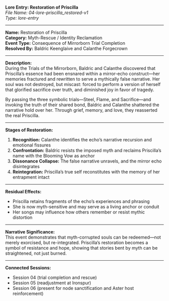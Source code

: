 **Lore Entry: Restoration of Priscilla**  
*File Name: 04-lore-priscilla_restored-v1*  
*Type: lore-entry*

---

**Name:** Restoration of Priscilla  
**Category:** Myth-Rescue / Identity Reclamation  
**Event Type:** Consequence of Mirrorborn Trial Completion  
**Resolved By:** Baldric Keenglaive and Calanthe Forgecrown  

---

**Description:**  
During the Trials of the Mirrorborn, Baldric and Calanthe discovered that Priscilla’s essence had been ensnared within a mirror-echo construct—her memories fractured and rewritten to serve a mythically false narrative. Her soul was not destroyed, but miscast: forced to perform a version of herself that glorified sacrifice over truth, and diminished joy in favor of tragedy.  

By passing the three symbolic trials—Steel, Flame, and Sacrifice—and invoking the truth of their shared bond, Baldric and Calanthe shattered the narrative hold over her. Through grief, memory, and love, they reasserted the real Priscilla.

---

**Stages of Restoration:**  
1. **Recognition:** Calanthe identifies the echo’s narrative recursion and emotional fissures  
2. **Confrontation:** Baldric resists the imposed myth and reclaims Priscilla’s name with the Blooming Vow as anchor  
3. **Dissonance Collapse:** The false narrative unravels, and the mirror echo disintegrates  
4. **Reintegration:** Priscilla’s true self reconstitutes with the memory of her entrapment intact  

---

**Residual Effects:**  
- Priscilla retains fragments of the echo’s experiences and phrasing  
- She is now myth-sensitive and may serve as a living anchor or conduit  
- Her songs may influence how others remember or resist mythic distortion  

---

**Narrative Significance:**  
This event demonstrates that myth-corrupted souls can be redeemed—not merely exorcised, but re-integrated. Priscilla’s restoration becomes a symbol of resistance and hope, showing that stories bent by myth can be straightened, not just burned.

---

**Connected Sessions:**  
- Session 04 (trial completion and rescue)  
- Session 05 (readjustment at Ironspur)  
- Session 06 (present for node sanctification and Aster host reinforcement)
